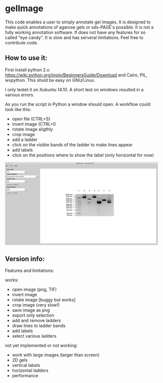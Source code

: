 # gelImage
This code enables a user to simply annotate gel images. It is designed to make quick annotations of agarose gels or sds-PAGE's possible.
It is not a fully working annotation software. If does not have any features for so called
"eye candy". It is slow and has serveral limitations. Feel free to contribute code.

## How to use it:
First install python 2.x: https://wiki.python.org/moin/BeginnersGuide/Download and Cairo, PIL, wxpython.
This shuld be easy on GNU/Linux. 

I only testet it on Xubuntu 14.10. A short test on windows resulted in a various errors.

As you run the script in Python a window should open. A workflow could look like this:

- open file (CTRL+S)
- invert image (CTRL+I)
- rotate image sligthly
- crop image
- add a ladder
 - click on the visible bands of the ladder to make lines appear
- add labels
 - click on the positions where to show the label (only horizontal for now)

![Screenshot gelImage](https://raw.githubusercontent.com/openpaul/gelImage/master/screenshot.png)

## Version info:
Features and limitations:

works:
- open image (png, TIF)
- invert image
- rotate image [buggy but works]
- crop image (very slow!)
- save image as png
- export only selection
- add and remove ladders
- draw lines to ladder bands
- add labels
- select various ladders

not yet implemented or not working:
- work with large images (larger than screen)
- 2D gels
 - vertical labels
 - horizontal ladders
- performance